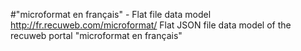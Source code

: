 #"microformat en français" - Flat file data model
http://fr.recuweb.com/microformat/
Flat JSON file data model of the recuweb portal "microformat en français"
